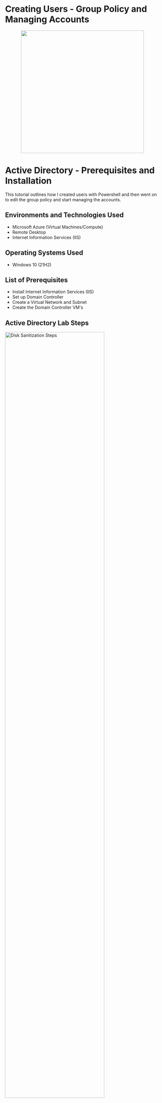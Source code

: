 # Creating Users - Group Policy and Managing Accounts
<p align="center">
<img src="https://i.imgur.com/g4LY2yK.png" width="400"/> 
</p>

<h1>Active Directory - Prerequisites and Installation</h1>
This tutorial outlines how I created users with Powershell and then went on to edit the group policy and start managing the accounts.<br />

<h2>Environments and Technologies Used</h2>

- Microsoft Azure (Virtual Machines/Compute)
- Remote Desktop
- Internet Information Services (IIS)

<h2>Operating Systems Used </h2>

- Windows 10</b> (21H2)

<h2>List of Prerequisites</h2>

- Install Internet Information Services (IIS)
- Set up Domain Controller
- Create a Virtual Network and Subnet
- Create the Domain Controller VM's

<h2>Active Directory Lab Steps</h2>

<p>
<img src="https://i.imgur.com/HtCQdID.png" height="80%" width="80%" alt="Disk Sanitization Steps"/>
</p>
<p>
In this image we have our code entered into Powershell that has given it orders to start generating all these different users we will be interacting with throughout the exercise.
</p>
<br />

<p>
<img src="https://i.imgur.com/UBEU4wf.png" height="80%" width="80%" alt="Disk Sanitization Steps"/>
</p>
<p>
Here we can see in the code that all users passwords will be the same for now "Password1". This makes it easy for us to log in by simply using their username, after that we can go and edit their accounts or make changes from the admin account.
</p>
<br />

<p>
<img src="https://i.imgur.com/0sjkCpQ.png" height="80%" width="80%" alt="Disk Sanitization Steps"/>
</p>
<p>
In this simulation we wanted to make it to where a user could actually get locked out so I had to go in as the admin in group policy and change the account lockout settings.

<p>
<img src="https://i.imgur.com/PEKQGzZ.png" height="80%" width="80%" alt="Disk Sanitization Steps"/>
</p>
<p>
Here we can see I chose "beb.hul" as my canidate to be locked out of his account so now I'm in the background helping to get his password reset.
